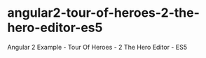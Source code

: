# angular2-tour-of-heroes-2-the-hero-editor-es5
Angular 2 Example - Tour Of Heroes - 2 The Hero Editor - ES5
